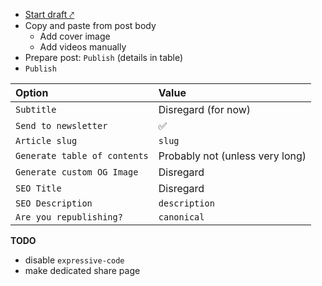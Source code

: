 - <a href="https://hashnode.com/draft/" target="_blank">Start draft ⤤︎</a>
- Copy and paste from post body
  - Add cover image
  - Add videos manually
- Prepare post: `Publish` (details in table)
- `Publish`

| Option                       | Value                           |
| :--------------------------- | :------------------------------ |
| `Subtitle`                   | Disregard (for now)             |
| `Send to newsletter`         | ✅                              |
| `Article slug`               | `slug`                          |
| `Generate table of contents` | Probably not (unless very long) |
| `Generate custom OG Image`   | Disregard                       |
| `SEO Title`                  | Disregard                       |
| `SEO Description`            | `description`                   |
| `Are you republishing?`      | `canonical`                     |

**TODO**

- disable `expressive-code`
- make dedicated share page
